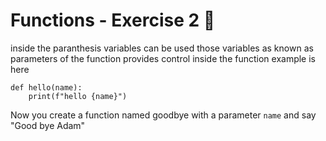 # Functions - Exercise 2 🐍

inside the paranthesis variables can be used those variables as known as parameters of the function provides control inside the function
example is here 
```
def hello(name):
    print(f"hello {name}")
```

Now you create a function named goodbye with a parameter `name` and say "Good bye Adam"    